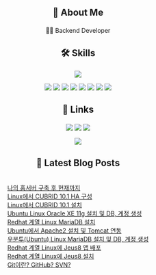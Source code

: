 ## <p align="center">🚀 About Me</p>
<p align="center">👩‍💻 Backend Developer</p>


## <p align="center">🛠️ Skills</p>
<p align="center">
    <img src="https://github-readme-stats.vercel.app/api/top-langs/?username=ssongjunu&layout=compact" />
</p>

<p align="center">
    <img src="https://img.shields.io/badge/Java-007396?style=for-the-badge&logo=java&logoColor=white" />
    <img src="https://img.shields.io/badge/Spring-6DB33F?style=for-the-badge&logo=spring&logoColor=white" />
    <img src="https://img.shields.io/badge/MySQL-4479A1?style=for-the-badge&logo=mysql&logoColor=white" />
    <img src="https://img.shields.io/badge/MariaDB-003545?style=for-the-badge&logo=mariadb&logoColor=white" />
    <img src="https://img.shields.io/badge/JavaScript-F7DF1E?style=for-the-badge&logo=javascript&logoColor=black" />
    <img src="https://img.shields.io/badge/HTML5-E34F26?style=for-the-badge&logo=html5&logoColor=white" />
    <img src="https://img.shields.io/badge/CSS3-1572B6?style=for-the-badge&logo=css3&logoColor=white" />
    <img src="https://img.shields.io/badge/jQuery-0769AD?style=for-the-badge&logo=jquery&logoColor=white" />
</p>

## <p align="center">🔗 Links</p>
<p align="center">
    <a href="https://www.instagram.com/ssongjunu"><img src="https://img.shields.io/badge/Instagram-E4405F?style=for-the-badge&logo=instagram&logoColor=white" /></a>
    <a href="https://bigdwarf.blog"><img src="https://img.shields.io/badge/Tistory-000000?style=for-the-badge&logo=tistory&logoColor=white" /></a>
    <a href="mailto:bigdwarf_@naver.com"><img src="https://img.shields.io/badge/Email-D14836?style=for-the-badge&logo=gmail&logoColor=white" /></a>
</p>

<p align="center">
  <a href="https://hits.seeyoufarm.com"><img src="https://hits.seeyoufarm.com/api/count/incr/badge.svg?url=https%3A%2F%2Fgithub.com%2Fssongjunu%2Fhit-counter&count_bg=%2379C83D&title_bg=%23555555&icon=&icon_color=%23E7E7E7&title=hits&edge_flat=false"/></a>
</p>

## <p align="center">📕 Latest Blog Posts</p>

<div style="display: flex; justify-content: center;"><ul style="list-style: none; padding: 0; text-align: left;"><li><a href='https://bigdwarf.blog/31' target='_blank'>나의 홈서버 구축 후 현재까지</a></li><li><a href='https://bigdwarf.blog/25' target='_blank'>Linux에서 CUBRID 10.1 HA 구성</a></li><li><a href='https://bigdwarf.blog/24' target='_blank'>Linux에서 CUBRID 10.1 설치</a></li><li><a href='https://bigdwarf.blog/23' target='_blank'>Ubuntu Linux Oracle XE 11g 설치 및 DB, 계정 생성</a></li><li><a href='https://bigdwarf.blog/22' target='_blank'>Redhat 계열 Linux MariaDB 설치</a></li><li><a href='https://bigdwarf.blog/20' target='_blank'>Ubuntu에서 Apache2 설치 및 Tomcat 연동</a></li><li><a href='https://bigdwarf.blog/21' target='_blank'>우분투(Ubuntu) Linux MariaDB 설치 및 DB, 계정 생성</a></li><li><a href='https://bigdwarf.blog/19' target='_blank'>Redhat 계열 Linux에 Jeus8 앱 배포</a></li><li><a href='https://bigdwarf.blog/18' target='_blank'>Redhat 계열 Linux에 Jeus8 설치</a></li><li><a href='https://bigdwarf.blog/30' target='_blank'>Git이란? GitHub? SVN?</a></li></ul></div>